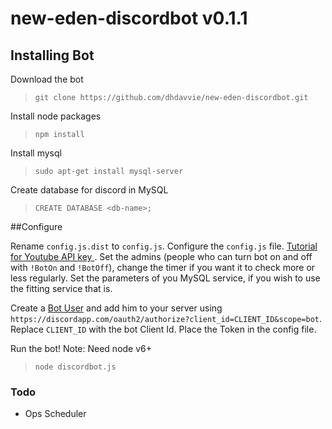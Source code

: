 # new-eden-discordbot v0.1.1

## Installing Bot

Download the bot  
> `git clone https://github.com/dhdavvie/new-eden-discordbot.git`

Install node packages  
> `npm install`

Install mysql
> `sudo apt-get install mysql-server`

Create database for discord in MySQL
> `CREATE DATABASE <db-name>;`

##Configure

Rename `config.js.dist` to `config.js`. Configure the `config.js` file. [Tutorial for Youtube API key ](https://www.youtube.com/watch?v=Im69kzhpR3I). Set the admins (people who can turn bot on and off with `!BotOn` and `!BotOff`), change the timer if you want it to check more or less regularly. Set the parameters of you MySQL service, if you wish to use the fitting service that is.

Create a [Bot User](https://discordapp.com/developers/applications/me#top) and add him to your server using `https://discordapp.com/oauth2/authorize?client_id=CLIENT_ID&scope=bot`. Replace `CLIENT_ID` with the bot Client Id. Place the Token in the config file.


Run the bot! Note: Need node v6+
> `node discordbot.js`

### Todo
- Ops Scheduler
